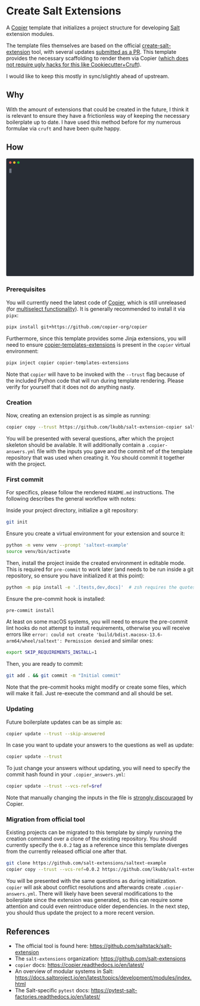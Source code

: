 # Create Salt Extensions

A [Copier](https://github.com/copier-org/copier) template that initializes a project structure for developing [Salt](https://github.com/saltstack/salt) extension modules.

The template files themselves are based on the official [create-salt-extension](https://github.com/saltstack/salt-extension) tool, with several updates [submitted as a PR](https://github.com/saltstack/salt-extension/pull/42). This template provides the necessary scaffolding to render them via Copier ([which does not require ugly hacks for this like Cookiecutter+Cruft](https://github.com/lkubb/salt-extension-cookiecutter/)).

I would like to keep this mostly in sync/slightly ahead of upstream.

## Why
With the amount of extensions that could be created in the future, I think it is relevant to ensure they have a frictionless way of keeping the necessary boilerplate up to date. I have used this method before for my numerous formulae via `cruft` and have been quite happy.

## How

![Preview](./docs/rec.svg)

### Prerequisites
You will currently need the latest code of [Copier](https://copier.readthedocs.io/en/latest/), which is still unreleased (for [multiselect functionality](https://github.com/copier-org/copier/pull/1386)). It is generally recommended to install it via `pipx`:

```bash
pipx install git+https://github.com/copier-org/copier
```

Furthermore, since this template provides some Jinja extensions, you will need to ensure [copier-templates-extensions](https://github.com/copier-org/copier-templates-extensions) is present in the `copier` virtual environment:

```bash
pipx inject copier copier-templates-extensions
```

Note that `copier` will have to be invoked with the `--trust` flag because of the included Python code that will run during template rendering. Please verify for yourself that it does not do anything nasty.

### Creation
Now, creating an extension project is as simple as running:

```bash
copier copy --trust https://github.com/lkubb/salt-extension-copier saltext-example
```

You will be presented with several questions, after which the project skeleton should be available. It will additionally contain a `.copier-answers.yml` file with the inputs you gave and the commit ref of the template repository that was used when creating it. You should commit it together with the project.

### First commit
For specifics, please follow the rendered `README.md` instructions. The following describes the general workflow with notes:

Inside your project directory, initialize a git repository:

```bash
git init
```

Ensure you create a virtual environment for your extension and source it:

```bash
python -m venv venv --prompt 'saltext-example'
source venv/bin/activate
```

Then, install the project inside the created environment in editable mode. This is required for `pre-commit` to work later (and needs to be run inside a git repository, so ensure you have initialized it at this point):

```bash
python -m pip install -e '.[tests,dev,docs]'  # zsh requires the quotes
```

Ensure the pre-commit hook is installed:

```bash
pre-commit install
```

At least on some macOS systems, you will need to ensure the pre-commit lint hooks do not attempt to install requirements, otherwise you will receive errors like `error: could not create 'build/bdist.macosx-13.6-arm64/wheel/saltext': Permission denied` and similar ones:

```bash
export SKIP_REQUIREMENTS_INSTALL=1
```

Then, you are ready to commit:

```bash
git add . && git commit -m "Initial commit"
```

Note that the pre-commit hooks might modify or create some files, which will make it fail. Just re-execute the command and all should be set.

### Updating
Future boilerplate updates can be as simple as:

```bash
copier update --trust --skip-answered
```

In case you want to update your answers to the questions as well as update:

```bash
copier update --trust
```

To just change your answers without updating, you will need to specify the commit hash found in your `.copier_answers.yml`:

```bash
copier update --trust --vcs-ref=$ref
```

Note that manually changing the inputs in the file is [strongly discouraged](https://copier.readthedocs.io/en/latest/updating/#never-change-the-answers-file-manually) by Copier.

### Migration from official tool
Existing projects can be migrated to this template by simply running the creation command over a clone of the existing repository. You should currently specify the `0.0.2` tag as a reference since this template diverges from the currently released official one after that.

```bash
git clone https://github.com/salt-extensions/saltext-example
copier copy --trust --vcs-ref=0.0.2 https://github.com/lkubb/salt-extension-copier saltext-example
```

You will be presented with the same questions as during initialization. `copier` will ask about conflict resolutions and afterwards create `.copier-answers.yml`. There will likely have been several modifications to the boilerplate since the extension was generated, so this can require some attention and could even reintroduce older dependencies. In the next step, you should thus update the project to a more recent version.

## References
* The official tool is found here: https://github.com/saltstack/salt-extension
* The `salt-extensions` organization: https://github.com/salt-extensions
* `copier` docs: https://copier.readthedocs.io/en/latest/
* An overview of modular systems in Salt: https://docs.saltproject.io/en/latest/topics/development/modules/index.html
* The Salt-specific `pytest` docs: https://pytest-salt-factories.readthedocs.io/en/latest/
